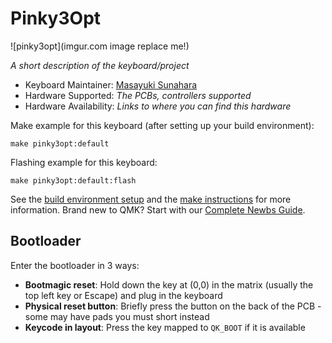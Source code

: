 # Pinky3Opt

![pinky3opt](imgur.com image replace me!)

*A short description of the keyboard/project*

* Keyboard Maintainer: [Masayuki Sunahara](https://github.com/tamanishi)
* Hardware Supported: *The PCBs, controllers supported*
* Hardware Availability: *Links to where you can find this hardware*

Make example for this keyboard (after setting up your build environment):

    make pinky3opt:default

Flashing example for this keyboard:

    make pinky3opt:default:flash

See the [build environment setup](https://docs.qmk.fm/#/getting_started_build_tools) and the [make instructions](https://docs.qmk.fm/#/getting_started_make_guide) for more information. Brand new to QMK? Start with our [Complete Newbs Guide](https://docs.qmk.fm/#/newbs).

## Bootloader

Enter the bootloader in 3 ways:

* **Bootmagic reset**: Hold down the key at (0,0) in the matrix (usually the top left key or Escape) and plug in the keyboard
* **Physical reset button**: Briefly press the button on the back of the PCB - some may have pads you must short instead
* **Keycode in layout**: Press the key mapped to `QK_BOOT` if it is available
